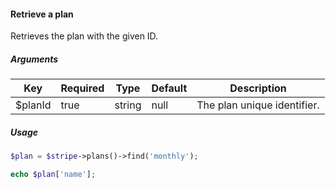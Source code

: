 #### Retrieve a plan

Retrieves the plan with the given ID.

##### Arguments

<table>
    <thead>
        <th>Key</th>
        <th>Required</th>
        <th>Type</th>
        <th>Default</th>
        <th>Description</th>
    </thead>
    <tbody>
        <tr>
            <td>$planId</td>
            <td>true</td>
            <td>string</td>
            <td>null</td>
            <td>The plan unique identifier.</td>
        </tr>
    </tbody>
</table>

##### Usage

```php
$plan = $stripe->plans()->find('monthly');

echo $plan['name'];
```
